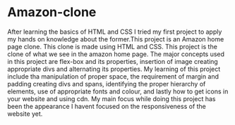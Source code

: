 # Amazon-clone
After learning the basics of HTML and CSS I tried my first project to apply my hands on knowledge about the former.This project is an Amazon home page clone. This clone is made using HTML and CSS. This project is the clone of what we see in the amazon home page. The major concepts used in this project are flex-box and its properties, insertion of image creating appropriate divs and alternating its properties. My learning of this project include tha manipulation of proper space, the requirement of margin and padding
creating divs and spans, identifying the proper hierarchy of elements, use of appropriate fonts and colour, and lastly how to get icons in your website and using cdn. My main focus while doing this project has been the appearance I havent focused on the responsiveness of the website yet.
